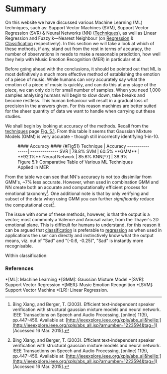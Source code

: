 # Summary

On this website we have discussed various Machine Learning (ML) techniques, such as: Support Vector Machines (SVM), Support Vector Regression (SVR) &amp; Neural Networks (NN) ([Techniques](techniques)), as well as Linear Regression and Fuzzy k&mdash;Nearest Neighbour (on [Regression](regression) &amp; [Classification](classification) respectively). In this section we will take a look at which of these methods, if any, stand out from the rest in terms of accuracy, the number of observations in needs to make a reasonable prediction, how well they help with Music Emotion Recognition (MER) in particular et al.

Before going ahead with the conclusions, it should be pointed out that ML is most definitively a much more effective method of establishing the emotion of a piece of music. While humans can *very* accurately say what the emotion of a piece of music is quickly, and can do this at any stage of the piece, we can only do it for small number of samples. When you need 1,000 samples analysing humans will begin to slow down, take breaks and become restless. This human behaviour will result in a gradual loss of precision in the answers given. For this reason machines are better suited for the sheer quantity of data we want to handle when carrying out these studies.

We shall begin by looking at accuracy of the methods. Recall from the [techniques](techniques) page [Fig. 5.1](#Fig51). From this table it seems that Gaussian Mixture Models (GMM) is very accurate - though still incorrectly identifying 1-in-10.

<figure markdown="1">
#### Accuracy #### {#Fig51}
Technique       | Accuracy
----------------| --------------
SVR             | 78.8%
SVM             | 60.5%
**GMM**         | **92.1%**
Neural Network  | 85.6%
KNN[^7]         | 38.9%
<figcaption markdown="1">
  Figure 5.1: Comparative Table of Various ML Techniques Applied in MER
</figcaption>
</figure>

From the table we can see that NN's accuracy is not too dissimilar from GMM's, ~7% less accurate. However, when used in combination GMM and NN create both an accurate and computationally efficient process for emotional taxonomy[^1]. One additional note is that by only verifying and subset of the data when using GMM you can further *significantly* reduce the computational cost[^1].

The issue with some of these methods, however, is that the output is a vector; most commonly a Valence and Arousal value, from the Thayer's 2D emotional plane. This is difficult for humans to understand, for this reason it can be argued that [classification](classification) is preferable to [regression](regression) as when used in applications the user can directly and instinctively know what the output means, viz. out of "Sad" and "(-0.6, -0.25)", "Sad" is instantly more recognisable.

Within classification: 
<!--
- Potential Machine Learning techniques that haven't been used a great deal, but may be useful in solving certain problems
  - GMM
  - Decision Tree Learning
  - K-Nearest Neighbours

-->
### References

[^1]: Bing Xiang, and Berger, T. (2003). Efficient text-independent speaker verification with structu&shy;ral gaussian mixture models and neural network. IEEE Transactions on Speech and Audio Processing, [online] 11(5), pp.447-456. Available at: [http://ieeexplore.ieee.org/xpls/abs_all&hellip;](http://ieeexplore.ieee.org/xpls/abs_all.jsp?arnumber=1223594&tag=1) [Acc&shy;essed 16 Mar. 2015].

*[ML]: Machine Learning
*[GMM]: Gaussian Mixture Model
*[SVR]: Support Vector Regression
*[MER]: Music Emotion Recognition
*[SVM]: Support Vector Machine
*[LR]: Linear Regression.
